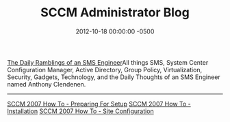 ﻿---
title:  SCCM Administrator Blog
date:   2012-10-18 00:00:00 -0500
categories: IT
---

<a href="http://myitforum.com/cs2/blogs/socal/default.aspx">The Daily Ramblings of an SMS Engineer</a>All things SMS, System Center Configuration Manager, Active Directory, Group Policy, Virtualization, Security, Gadgets, Technology, and the Daily Thoughts of an SMS Engineer named Anthony Clendenen.
<hr/>
<a href="http://myitforum.com/cs2/blogs/socal/archive/2007/02/28/sccm-2007-how-to-preparing-for-setup.aspx">SCCM 2007 How To - Preparing For Setup</a>
<a href="http://myitforum.com/cs2/blogs/socal/archive/2007/02/28/sccm-2007-how-to-preparing-for-setup.aspx">SCCM 2007 How To - Installation</a>
<a href="http://myitforum.com/cs2/blogs/socal/archive/2007/03/12/sccm-2007-how-to-site-configuration.aspx">SCCM 2007 How To - Site Configuration</a>
